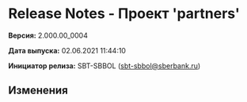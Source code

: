 # Release Notes - Проект 'partners'

**Версия:** 2.000.00_0004

**Дата выпуска:** 02.06.2021 11:44:10

**Инициатор релиза:** SBT-SBBOL (sbt-sbbol@sberbank.ru)

## Изменения
